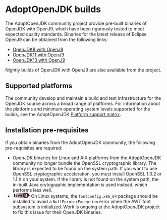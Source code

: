 

# AdoptOpenJDK builds

The AdoptOpenJDK community project provide pre-built binaries of OpenJDK with OpenJ9, which have been rigorously tested
to meet expected quality standards. Binaries for the latest release of Eclipse OpenJ9 can be obtained from the
following links:

- [OpenJDK8 with OpenJ9](https://adoptopenjdk.net/releases.html?variant=openjdk8&jvmVariant=openj9)
- [OpenJDK11 with OpenJ9](https://adoptopenjdk.net/releases.html?variant=openjdk11&jvmVariant=openj9)
- [OpenJDK13 with OpenJ9](https://adoptopenjdk.net/releases.html?variant=openjdk13&jvmVariant=openj9)

Nightly builds of OpenJDK with OpenJ9 are also available from the project.

## Supported platforms

The community develop and maintain a build and test infrastructure for the OpenJDK source across a broad
range of platforms. For information about the platforms and minimum operating system levels supported for the builds, see the AdoptOpenJDK [Platform support matrix](https://adoptopenjdk.net/supported_platforms.html).

## Installation pre-requisites

If you obtain binaries from the AdoptOpenJDK community, the following pre-requisites are required:

- OpenJDK binaries for Linux and AIX platforms from the AdoptOpenJDK community no longer bundle the OpenSSL cryptographic library. The library is expected to be found on the system path. If you want to use OpenSSL cryptographic acceleration, you must install OpenSSL 1.0.2 or 1.1.X on your system. If the library is not found on the system path, the in-built Java crytographic implementation is used instead, which performs less well.  
- ![Start of content that applies only to Java 8](cr/java8.png) On Linux systems, the `fontconfig.x86_64` package should be installed to avoid a `NullPointerException` error when the AWT font subsystem is initialized. Work is ongoing at the AdoptOpenJDK project to fix this issue for their OpenJDK binaries.


<!-- ==== END OF TOPIC ==== adoptopenjdk.md ==== -->
